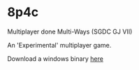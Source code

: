 # 8p4c
Multiplayer done Multi-Ways (SGDC GJ VII)

An 'Experimental' multiplayer game. 

Download a windows binary [here](http://files.andrewbarry.me/8p4c.zip)
